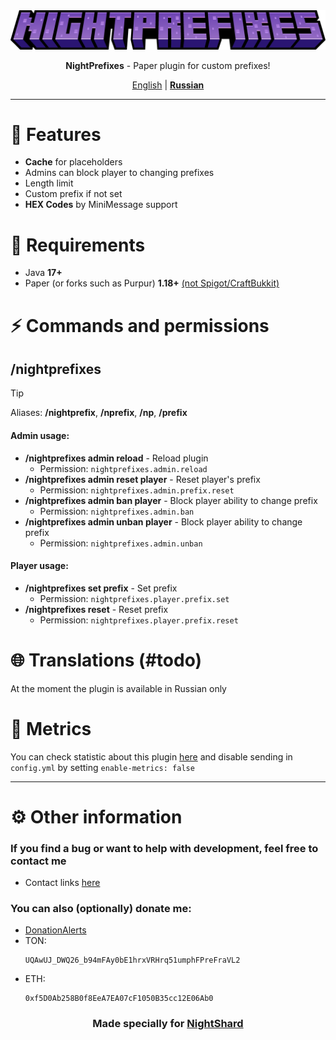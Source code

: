 <center>
<img src="docs/NightPrefixes-Title.png">
<p><b>NightPrefixes</b> - Paper plugin for custom prefixes!</p>

<u>English</u> | <b><a href="README_RU.md">Russian</a></b>
</center>

***

# 🚀 Features

- **Cache** for placeholders
- Admins can block player to changing prefixes
- Length limit
- Custom prefix if not set
- **HEX Codes** by MiniMessage support

# 💾 Requirements

- Java **17+**
- Paper (or forks such as Purpur) **1.18+** <u>(not Spigot/CraftBukkit)</u>

# ⚡ Commands and permissions

## /nightprefixes

> [!TIP]
> Aliases: **/nightprefix**, **/nprefix**, **/np**, **/prefix**

#### Admin usage:
- **/nightprefixes admin reload** - Reload plugin
    - Permission: `nightprefixes.admin.reload`
- **/nightprefixes admin reset player** - Reset player's prefix
    - Permission: `nightprefixes.admin.prefix.reset`
- **/nightprefixes admin ban player** - Block player ability to change prefix
    - Permission: `nightprefixes.admin.ban`
- **/nightprefixes admin unban player** - Block player ability to change prefix
    - Permission: `nightprefixes.admin.unban`

#### Player usage:
- **/nightprefixes set prefix** - Set prefix
    - Permission: `nightprefixes.player.prefix.set`
- **/nightprefixes reset** - Reset prefix
    - Permission: `nightprefixes.player.prefix.reset`

# 🌐 Translations (#todo)

At the moment the plugin is available in Russian only

# 📜 Metrics

You can check statistic about this plugin [here](https://bstats.org/plugin/bukkit/NightPrefixes/23404) and disable sending in `config.yml` by setting `enable-metrics: false`



***



# ⚙ Other information

### If you find a bug or want to help with development, feel free to contact me
- Contact links [here](https://drakoshaslv.ru/)

### You can also (optionally) donate me:
- [DonationAlerts](https://www.donationalerts.com/r/mrdrag0nxyt)
- TON:
  ```
  UQAwUJ_DWQ26_b94mFAy0bE1hrxVRHrq51umphFPreFraVL2
  ```
- ETH:
  ```
  0xf5D0Ab258B0f8EeA7EA07cF1050B35cc12E06Ab0
  ```



<center><h3>Made specially for <a href="https://nshard.ru">NightShard</a></h3></center>